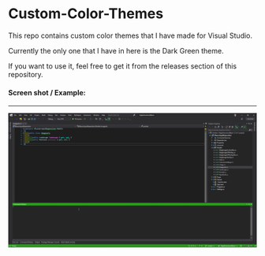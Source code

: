 # Custom-Color-Themes
This repo contains custom color themes that I have made for Visual Studio. 

Currently the only one that I have in here is the Dark Green theme. 

If you want to use it, feel free to get it from the releases section of this repository.

#### Screen shot / Example:
***
![Dark Green Theme](https://github.com/dragnilar/Custom-Color-Themes/blob/master/Dark%20Green%20Theme/screenshot.png)
